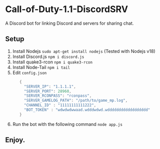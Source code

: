 # Call-of-Duty-1.1-DiscordSRV
A Discord bot for linking Discord and servers for sharing chat.

## Setup

1. Install Nodejs `sudo apt-get install nodejs` (Tested with Nodejs v18)
2. Install Discord.js `npm i discord.js`
3. Install quake3-rcon `npm i quake3-rcon`
4. Install Node-Tail `npm i tail`
5. Edit `config.json`
   ```c
      {
        "SERVER_IP": "1.1.1.1",
        "SERVER_PORT": 28960,
        "SERVER_RCONPASS": "rconpass",
        "SERVER_GAMELOG_PATH": "/path/to/game_mp.log",
        "CHANNEL_ID" : "11111111111222",
        "BOT_TOKEN" : "wdwdwdwwaad.wdddwdwd.wdddddddddddddddddd"
      }
   ```
6. Run the bot with the following command `node app.js`

## Enjoy.
